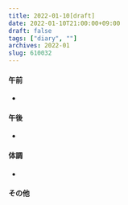 ```yaml
---
title: 2022-01-10[draft]
date: 2022-01-10T21:00:00+09:00
draft: false
tags: ["diary", ""]
archives: 2022-01
slug: 610032
---
```

#### 午前
- 
#### 午後
- 
#### 体調
- 
#### その他